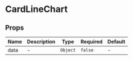 # CardLineChart

## Props

<!-- @vuese:CardLineChart:props:start -->
|Name|Description|Type|Required|Default|
|---|---|---|---|---|
|data|-|`Object`|`false`|-|

<!-- @vuese:CardLineChart:props:end -->


